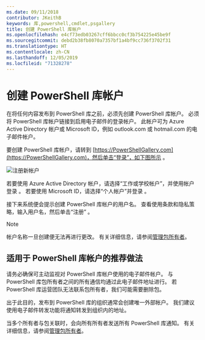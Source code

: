```yaml
---
ms.date: 09/11/2018
contributor: JKeithB
keywords: 库,powershell,cmdlet,psgallery
title: 创建 PowerShell 库帐户
ms.openlocfilehash: e4cf73edb03267cff6bbcc0cf3b754225e45be9f
ms.sourcegitcommit: debd2b38fb8070a7357bf1a4bf9cc736f3702f31
ms.translationtype: HT
ms.contentlocale: zh-CN
ms.lasthandoff: 12/05/2019
ms.locfileid: "71328278"
---
```

# <a name="creating-a-powershell-gallery-account"></a>创建 PowerShell 库帐户

在将任何内容发布到 PowerShell 库之前，必须先创建 PowerShell 库帐户。
必须将 PowerShell 库帐户链接到启用电子邮件的登录帐户。 此帐户可为 Azure Active Directory 帐户或 Microsoft ID，例如 outlook.com 或 hotmail.com 的电子邮件帐户。

要创建 PowerShell 库帐户，请转到 [https://PowerShellGallery.com](https://PowerShellGallery.com)，然后单击“登录”，如下图所示  。

![注册新帐户](../../Images/CreateAccount-Register.png)

若要使用 Azure Active Directory 帐户，请选择“工作或学校帐户”，并使用帐户登录  。 若要使用 Microsoft ID，请选择“个人帐户”并登录  。

接下来系统便会提示创建 PowerShell 库帐户的用户名。 查看使用条款和隐私策略，输入用户名，然后单击“注册”  。

> [!NOTE]
> 帐户名称一旦创建便无法再进行更改。 有关详细信息，请参阅[管理包所有者](managing-package-owners.md)。

## <a name="recommended-practices-for-powershell-gallery-accounts"></a>适用于 PowerShell 库帐户的推荐做法

请务必确保可主动监视对 PowerShell 库帐户使用的电子邮件帐户。 与 PowerShell 库包所有者之间的所有通信均通过此电子邮件地址进行。 若 PowerShell 库运营团队无法联系包所有者，我们可能需要删除包。

出于此目的，发布到 PowerShell 库的组织通常会创建唯一外部帐户。 我们建议使用电子邮件转发功能将通知转发到组织内的地址。

当多个所有者与包关联时，会向所有所有者发送所有 PowerShell 库通知。 有关详细信息，请参阅[管理包所有者](managing-package-owners.md)。
